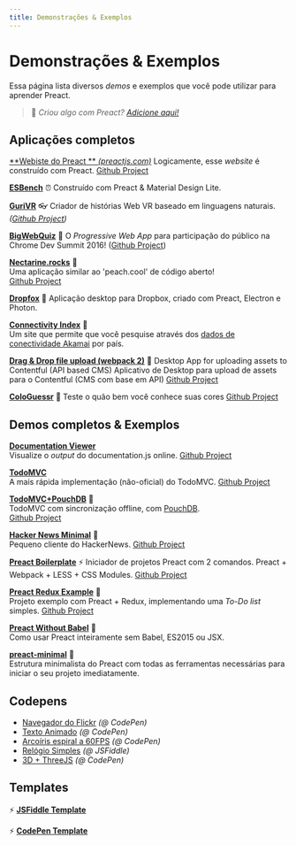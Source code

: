 ```yaml
---
title: Demonstrações & Exemplos
---
```


# Demonstrações & Exemplos

Essa página lista diversos <i>demos</i> e exemplos que você pode utilizar para aprender Preact.


> :information_desk_person: _Criou algo com Preact?
> [Adicione aqui!](https://github.com/preactjs/preact-www/blob/master/content/pt-br/about/demos-examples.md)_


## Aplicações completos

[**Webiste do Preact ** _(preactjs.com)_](https://preactjs.com)
Logicamente, esse <i>website</i> é construído com Preact.
[Github Project](https://github.com/preactjs/preact-www)

**[ESBench](http://esbench.com)** :alarm_clock:
Construído com Preact & Material Design Lite.

[**GuriVR**](https://gurivr.com) :eyeglasses:
Criador de histórias Web VR baseado em linguagens naturais.
_([Github Project](https://github.com/opennewslabs/guri-vr))_

[**BigWebQuiz**](https://bigwebquiz.com) :game_die:
O <i>Progressive Web App</i> para participação do público na Chrome Dev Summit 2016!
([Github Project](https://github.com/jakearchibald/big-web-quiz))

**[Nectarine.rocks](http://nectarine.rocks)** :peach:  
Uma aplicação similar ao 'peach.cool' de código aberto!  
[Github Project](https://github.com/developit/nectarine)

**[Dropfox](https://github.com/developit/dropfox)** :wolf:
Aplicação desktop para Dropbox, criado com Preact, Electron e Photon.

**[Connectivity Index](https://cindex.co)** :iphone:  
Um site que permite que você pesquise através dos  [dados de conectividade Akamai](https://content.akamai.com/PG7010-Q2-2016-SOTI-Connectivity-Report.html) por país.

**[Drag & Drop file upload (webpack 2)](https://contentful-labs.github.io/file-upload-example/)** :rocket:
Desktop App for uploading assets to Contentful (API based CMS)
Aplicativo de Desktop para upload de assets para o Contentful (CMS com base em API)
[Github Project](https://github.com/contentful-labs/file-upload-example)

**[ColoGuessr](https://cologuessr.com)** :rainbow:
Teste o quão bem você conhece suas cores
[Github Project](https://github.com/jackpordi/cologuessr)

## Demos completos & Exemplos

**[Documentation Viewer](https://documentation-viewer.firebaseapp.com)**  
Visualize o <i>output</i> do documentation.js online.
[Github Project](https://github.com/developit/documentation-viewer)

**[TodoMVC](http://developit.github.io/preact-todomvc/)**  
A mais rápida implementação (não-oficial) do TodoMVC.
[Github Project](https://github.com/developit/preact-todomvc)

**[TodoMVC+PouchDB](http://katopz.github.io/preact-todomvc-pouchdb/)** :floppy_disk:  
TodoMVC com sincronização offline, com [PouchDB](https://pouchdb.com/).  
[Github Project](https://github.com/katopz/preact-todomvc-pouchdb)

**[Hacker News Minimal](https://developit.github.io/hn_minimal/)** :newspaper:  
Pequeno cliente do HackerNews.
[Github Project](https://github.com/developit/hn_minimal)

**[Preact Boilerplate](https://preact-boilerplate.surge.sh)** :zap:
Iniciador de projetos Preact com 2 comandos. Preact + Webpack + LESS + CSS Modules.
[Github Project](https://github.com/developit/preact-boilerplate)

**[Preact Redux Example](https://preact-redux-example.surge.sh)** :repeat:  
Projeto exemplo com Preact + Redux, implementando uma <i>To-Do list</i> simples.
[Github Project](https://github.com/developit/preact-redux-example)

**[Preact Without Babel](https://github.com/developit/preact-without-babel)** :horse:  
Como usar Preact inteiramente sem Babel, ES2015 ou JSX.

**[preact-minimal](https://github.com/aganglada/preact-minimal)** :rocket:  
Estrutura minimalista do Preact com todas as ferramentas necessárias para iniciar o seu projeto imediatamente.

## Codepens

- [Navegador do Flickr](http://codepen.io/developit/full/VvMZwK/) _(@ CodePen)_
- [Texto Animado](http://codepen.io/developit/full/LpNOdm/) _(@ CodePen)_
- [Arcoíris espiral a 60FPS](http://codepen.io/developit/full/xGoagz/) _(@ CodePen)_
- [Relógio Simples](http://jsfiddle.net/developit/u9m5x0L7/embedded/result,js/) _(@ JSFiddle)_
- [3D + ThreeJS](http://codepen.io/developit/pen/PPMNjd?editors=0010) _(@ CodePen)_

## Templates

:zap: [**JSFiddle Template**](https://jsfiddle.net/developit/rs6zrh5f/embedded/result/)

:zap: [**CodePen Template**](http://codepen.io/developit/pen/pgaROe?editors=0010)
